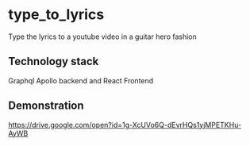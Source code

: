 # type_to_lyrics
Type the lyrics to a youtube video in a guitar hero fashion

## Technology stack
Graphql Apollo backend and React Frontend

## Demonstration
https://drive.google.com/open?id=1g-XcUVo6Q-dEvrHQs1yjMPETKHu-AyWB
